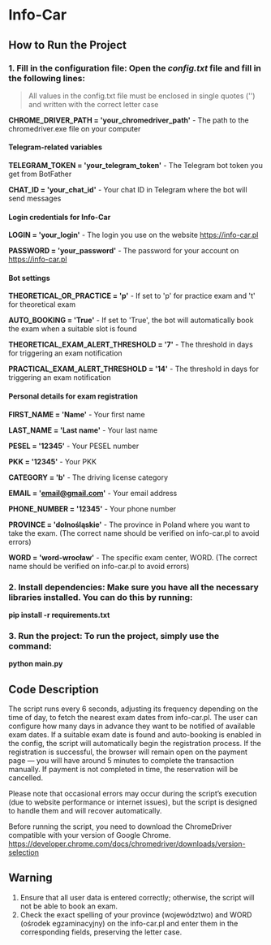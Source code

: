 # Info-Car

## How to Run the Project

### 1. Fill in the configuration file: Open the _config.txt_ file and fill in the following lines:  
> All values in the config.txt file must be enclosed in single quotes ('') and written with the correct letter case

**CHROME_DRIVER_PATH = 'your_chromedriver_path'** - The path to the chromedriver.exe file on your computer

#### Telegram-related variables
**TELEGRAM_TOKEN = 'your_telegram_token'** - The Telegram bot token you get from BotFather  

**CHAT_ID = 'your_chat_id'**               - Your chat ID in Telegram where the bot will send messages 

#### Login credentials for Info-Car
**LOGIN = 'your_login'**                   - The login you use on the website https://info-car.pl 

**PASSWORD = 'your_password'**             - The password for your account on https://info-car.pl  

#### Bot settings
**THEORETICAL_OR_PRACTICE = 'p'**          - If set to 'p' for practice exam and 't' for theoretical exam

**AUTO_BOOKING = 'True'**                  - If set to 'True', the bot will automatically book the exam when a suitable slot is found

**THEORETICAL_EXAM_ALERT_THRESHOLD = '7'** - The threshold in days for triggering an exam notification

**PRACTICAL_EXAM_ALERT_THRESHOLD = '14'**  - The threshold in days for triggering an exam notification

#### Personal details for exam registration
**FIRST_NAME = 'Name'**                    - Your first name

**LAST_NAME = 'Last name'**                    - Your last name

**PESEL = '12345'**                        - Your PESEL number

**PKK = '12345'**                          - Your PKK

**CATEGORY = 'b'**                         - The driving license category

**EMAIL = 'email@gmail.com'**              - Your email address

**PHONE_NUMBER = '12345'**                 - Your phone number

**PROVINCE = 'dolnośląskie'**              - The province in Poland where you want to take the exam. (The correct name should be verified on info-car.pl to avoid errors)

**WORD = 'word-wrocław'**                  - The specific exam center, WORD. (The correct name should be verified on info-car.pl to avoid errors)

### 2. Install dependencies: Make sure you have all the necessary libraries installed. You can do this by running:  

**pip install -r requirements.txt**

### 3. Run the project: To run the project, simply use the command:

**python main.py**

## Code Description
The script runs every 6 seconds, adjusting its frequency depending on the time of day, to fetch the nearest exam dates from info-car.pl.
The user can configure how many days in advance they want to be notified of available exam dates.
If a suitable exam date is found and auto-booking is enabled in the config, the script will automatically begin the registration process.
If the registration is successful, the browser will remain open on the payment page — you will have around 5 minutes to complete the transaction manually.
If payment is not completed in time, the reservation will be cancelled.

Please note that occasional errors may occur during the script’s execution (due to website performance or internet issues), but the script is designed to handle them and will recover automatically.

Before running the script, you need to download the ChromeDriver compatible with your version of Google Chrome. https://developer.chrome.com/docs/chromedriver/downloads/version-selection

## Warning

1. Ensure that all user data is entered correctly; otherwise, the script will not be able to book an exam.
2. Check the exact spelling of your province (województwo) and WORD (ośrodek egzaminacyjny) on the info-car.pl and enter them in the corresponding fields, preserving the letter case.